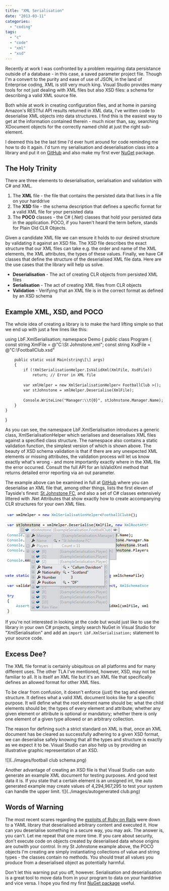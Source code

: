 ```yaml
---
title: "XML Serialisation"
date: "2013-03-11"
categories: 
  - "coding"
tags: 
  - "c"
  - "code"
  - "xml"
  - "xsd"
---
```


Recently at work I was confronted by a problem requiring data persistance outside of a database - in this case, a saved parameter project file. Though I'm a convert to the purity and ease of use of JSON, in the land of Enterprise coding, XML is still very much king. Visual Studio provides many tools for not just dealing with XML files but also XSD files: a schema for describing a valid XML source file.

Both while at work in creating configuration files, and at home in parsing Amazon's RESTful API results returned in XML data, I've written code to deserialise XML objects into data structures. I find this is the easiest way to get at the information contained therein - much nicer than, say, searching XDocument objects for the correctly named child at just the right sub-element.

I deemed this be the last time I'd ever hunt around for code reminding me how to do it again. I'd turn my serialisation and deserialisation class into a library and put it on [GitHub](https://github.com/lifebeyondfife/XmlSerialisation) and also make my first ever [NuGet](https://nuget.org/packages/XmlSerialisation/) package.

## The Holy Trinity

There are three elements to deserialisation, serialisation and validation with C# and XML.

1. The **XML** file - the file that contains the persisted data that lives in a file on your harddrive
2. The **XSD** file - the schema description that defines a specific format for a valid XML file for your persisted data
3. The **POCO** classes - the C# (.Net) classes that hold your persisted data in the application. POCO, if you haven't heard the term before, stands for Plain Old CLR Objects.

Given a candidate XML file we can ensure it holds to our desired structure by validating it against an XSD file. The XSD file describes the exact structure that our XML files can take e.g. the order and name of the XML elements, the XML attributes, the types of these values. Finally, we have C# classes that define the structure of the deserialised XML file data. Here are the use cases that the library will help us solve.

- **Deserialisation** - The act of creating CLR objects from persisted XML files
- **Serialisation** - The act of creating XML files from CLR objects
- **Validation** - Verifying that an XML file is in the correct format as defined by an XSD schema

## Example XML, XSD, and POCO

The whole idea of creating a library is to make the hard lifting simple so that we end up with just a few lines like this:

using LbF.XmlSerialisation;
namespace Demo
{
    public class Program
    {
        const string XmlFile = @"C:\\St Johnstone.xml";
        const string XsdFile = @"C:\\FootballClub.xsd"

        public static void Main(string\[\] args)
        {
            if (!XmlSerialisationHelper.IsValidXml(XmlFile, XsdFile))
                return;	// Error in XML file

            var xmlHelper = new XmlSerialisationHelper< FootballClub >();
            var stJohnstone = xmlHelper.Deserialise(XmlFile);

            Console.WriteLine("Manager:\\t{0}", stJohnstone.Manager.Name);
        }
    }
}

As you can see, the namespace LbF.XmlSerialisation introduces a generic class, XmlSerialisationHelper which serialises and deserialises XML files against a specified class structure. The namespace also contains a static validation function, the simplest version of which is shown above. The beauty of XSD schema validation is that if there are any unexpected XML elements or missing attributes, the validation process will let us know exactly what's wrong - and more importantly exactly where in the XML file the error occurred. Consult the full API for an IsValidXml method that returns detailed error reporting via an out parameter.

The example above can be examined in full at [GitHub](https://github.com/lifebeyondfife/XmlSerialisation) where you can deserialise an XML file that, among other things, lists the first eleven of Tayside's finest: [St Johnstone FC](http://www.perthstjohnstonefc.co.uk/), and also a set of C# classes extensively littered with .Net Attributes that show exactly how to create accompanying CLR structures for your own XML files.

![](../images/Deserialised.png)

If you're not interested in looking at the code but would just like to use the library in your own C# projects, simply search NuGet in Visual Studio for "XmlSerialisation" and add an `import LbF.XmlSerialisation;` statement to your source code.

## Excess Dee?

The XML file format is certainly ubiquitous on all platforms and for many different uses. The other TLA I've mentioned, however, XSD, may not be familiar to all. It is itself an XML file but it's an XML file that specifically defines an allowed format for other XML files.

To be clear from confusion, it doesn't enforce (just) the tag and element structure. It defines what a valid XML document looks like for a specific purpose. It will define what the root element name should be; what the child elements should be; the types of every element and attribute; whether any given element or attribute is optional or mandatory; whether there is only one element of a given type allowed or an arbitrary collection.

The reason for defining such a strict standard on XML is that, once an XML document has be cleared as successfully adhering to a given XSD format, we can deserialise safely knowing that all the types and structure is exactly as we expect it to be. Visual Studio can also help us by providing an illustrative graphic representation of an XSD.

![](../images/football club schema.png)

Another advantage of creating an XSD file is that Visual Studio can auto generate an example XML document for testing purposes. And good test data it is. If you state that a certain element is an unsigned int, the auto generated example may create values of 4,294,967,295 to test your system can handle the upper limit. ![](../images/autogenerated club.png)

## Words of Warning

The most recent scares regarding the [exploits of Ruby on Rails](http://news.ycombinator.com/item?id=5145397) were down to a YAML library that deserialised arbitrary content and executed it. How can you deserialise something in a secure way, you may ask. The answer is, you can't. Let me repeat that one more time. If you care about security, don't execute code on objects created by deserialised data whose origins are outwith your control. In my St Johnstone example above, the POCO objects I'm creating are simply instantiating collections of value and string types - the classes contain no methods. You should treat all values you produce from a deserialised object as potentially harmful.

Don't let this warning put you off, however. Serialisation and deserialisation is a great tool to move data from in your program to data on your harddrive and vice versa. I hope you find my first [NuGet package](https://nuget.org/packages/XmlSerialisation/) useful.
